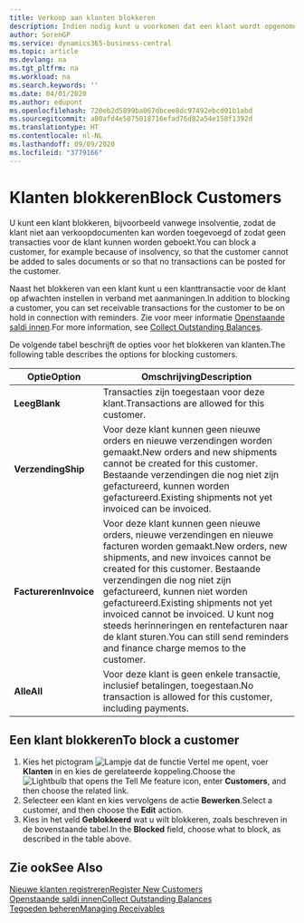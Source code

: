 ```yaml
---
title: Verkoop aan klanten blokkeren
description: Indien nodig kunt u voorkomen dat een klant wordt opgenomen in verkoopdocumenten en andere verkooptransacties.
author: SorenGP
ms.service: dynamics365-business-central
ms.topic: article
ms.devlang: na
ms.tgt_pltfrm: na
ms.workload: na
ms.search.keywords: ''
ms.date: 04/01/2020
ms.author: edupont
ms.openlocfilehash: 720eb2d5899ba067dbcee8dc97492ebcd01b1abd
ms.sourcegitcommit: a80afd4e5075018716efad76d82a54e158f1392d
ms.translationtype: HT
ms.contentlocale: nl-NL
ms.lasthandoff: 09/09/2020
ms.locfileid: "3779166"
---
```

# <a name="block-customers"></a><span data-ttu-id="012dc-103">Klanten blokkeren</span><span class="sxs-lookup"><span data-stu-id="012dc-103">Block Customers</span></span>
<span data-ttu-id="012dc-104">U kunt een klant blokkeren, bijvoorbeeld vanwege insolventie, zodat de klant niet aan verkoopdocumenten kan worden toegevoegd of zodat geen transacties voor de klant kunnen worden geboekt.</span><span class="sxs-lookup"><span data-stu-id="012dc-104">You can block a customer, for example because of insolvency, so that the customer cannot be added to sales documents or so that no transactions can be posted for the customer.</span></span>

<span data-ttu-id="012dc-105">Naast het blokkeren van een klant kunt u een klanttransactie voor de klant op afwachten instellen in verband met aanmaningen.</span><span class="sxs-lookup"><span data-stu-id="012dc-105">In addition to blocking a customer, you can set receivable transactions for the customer to be on hold in connection with reminders.</span></span> <span data-ttu-id="012dc-106">Zie voor meer informatie [Openstaande saldi innen](receivables-collect-outstanding-balances.md).</span><span class="sxs-lookup"><span data-stu-id="012dc-106">For more information, see [Collect Outstanding Balances](receivables-collect-outstanding-balances.md).</span></span>   

<span data-ttu-id="012dc-107">De volgende tabel beschrijft de opties voor het blokkeren van klanten.</span><span class="sxs-lookup"><span data-stu-id="012dc-107">The following table describes the options for blocking customers.</span></span>  

|<span data-ttu-id="012dc-108">Optie</span><span class="sxs-lookup"><span data-stu-id="012dc-108">Option</span></span>|<span data-ttu-id="012dc-109">Omschrijving</span><span class="sxs-lookup"><span data-stu-id="012dc-109">Description</span></span>|  
|--------------------|------------|  
|<span data-ttu-id="012dc-110">**Leeg**</span><span class="sxs-lookup"><span data-stu-id="012dc-110">**Blank**</span></span>|<span data-ttu-id="012dc-111">Transacties zijn toegestaan voor deze klant.</span><span class="sxs-lookup"><span data-stu-id="012dc-111">Transactions are allowed for this customer.</span></span>|
|<span data-ttu-id="012dc-112">**Verzending**</span><span class="sxs-lookup"><span data-stu-id="012dc-112">**Ship**</span></span>|<span data-ttu-id="012dc-113">Voor deze klant kunnen geen nieuwe orders en nieuwe verzendingen worden gemaakt.</span><span class="sxs-lookup"><span data-stu-id="012dc-113">New orders and new shipments cannot be created for this customer.</span></span> <span data-ttu-id="012dc-114">Bestaande verzendingen die nog niet zijn gefactureerd, kunnen worden gefactureerd.</span><span class="sxs-lookup"><span data-stu-id="012dc-114">Existing shipments not yet invoiced can be invoiced.</span></span>|  
|<span data-ttu-id="012dc-115">**Factureren**</span><span class="sxs-lookup"><span data-stu-id="012dc-115">**Invoice**</span></span>|<span data-ttu-id="012dc-116">Voor deze klant kunnen geen nieuwe orders, nieuwe verzendingen en nieuwe facturen worden gemaakt.</span><span class="sxs-lookup"><span data-stu-id="012dc-116">New orders, new shipments, and new invoices cannot be created for this customer.</span></span> <span data-ttu-id="012dc-117">Bestaande verzendingen die nog niet zijn gefactureerd, kunnen niet worden gefactureerd.</span><span class="sxs-lookup"><span data-stu-id="012dc-117">Existing shipments not yet invoiced cannot be invoiced.</span></span> <span data-ttu-id="012dc-118">U kunt nog steeds herinneringen en rentefacturen naar de klant sturen.</span><span class="sxs-lookup"><span data-stu-id="012dc-118">You can still send reminders and finance charge memos to the customer.</span></span>|  
|<span data-ttu-id="012dc-119">**Alle**</span><span class="sxs-lookup"><span data-stu-id="012dc-119">**All**</span></span>|<span data-ttu-id="012dc-120">Voor deze klant is geen enkele transactie, inclusief betalingen, toegestaan.</span><span class="sxs-lookup"><span data-stu-id="012dc-120">No transaction is allowed for this customer, including payments.</span></span>|  

## <a name="to-block-a-customer"></a><span data-ttu-id="012dc-121">Een klant blokkeren</span><span class="sxs-lookup"><span data-stu-id="012dc-121">To block a customer</span></span>  
1. <span data-ttu-id="012dc-122">Kies het pictogram ![Lampje dat de functie Vertel me opent](media/ui-search/search_small.png "Vertel me wat u wilt doen"), voer **Klanten** in en kies de gerelateerde koppeling.</span><span class="sxs-lookup"><span data-stu-id="012dc-122">Choose the ![Lightbulb that opens the Tell Me feature](media/ui-search/search_small.png "Tell me what you want to do") icon, enter **Customers**, and then choose the related link.</span></span>
2. <span data-ttu-id="012dc-123">Selecteer een klant en kies vervolgens de actie **Bewerken**.</span><span class="sxs-lookup"><span data-stu-id="012dc-123">Select a customer, and then choose the **Edit** action.</span></span>
3. <span data-ttu-id="012dc-124">Kies in het veld **Geblokkeerd** wat u wilt blokkeren, zoals beschreven in de bovenstaande tabel.</span><span class="sxs-lookup"><span data-stu-id="012dc-124">In the **Blocked** field, choose what to block, as described in the table above.</span></span>

## <a name="see-also"></a><span data-ttu-id="012dc-125">Zie ook</span><span class="sxs-lookup"><span data-stu-id="012dc-125">See Also</span></span>  
[<span data-ttu-id="012dc-126">Nieuwe klanten registreren</span><span class="sxs-lookup"><span data-stu-id="012dc-126">Register New Customers</span></span>](sales-how-register-new-customers.md)  
[<span data-ttu-id="012dc-127">Openstaande saldi innen</span><span class="sxs-lookup"><span data-stu-id="012dc-127">Collect Outstanding Balances</span></span>](receivables-collect-outstanding-balances.md)  
[<span data-ttu-id="012dc-128">Tegoeden beheren</span><span class="sxs-lookup"><span data-stu-id="012dc-128">Managing Receivables</span></span>](receivables-manage-receivables.md)  
